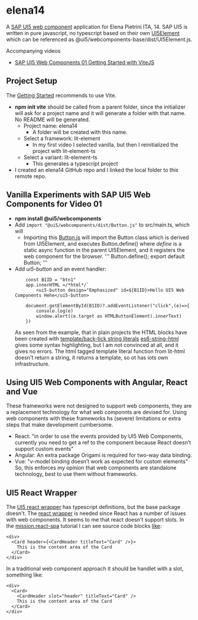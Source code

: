 # elena14

A [SAP UI5 web component](https://sap.github.io/ui5-webcomponents/) application for Elena Pietrini ITA, 14.
SAP UI5 is written in pure javascript, no typescript based on their own [UI5Element](https://github.com/SAP/ui5-webcomponents/blob/894628fa2dc7225936bb1609037054c7d9243f8e/packages/base/src/UI5Element.js#L59) which can be referenced as @ui5/webcomponents-base/dist/UI5Element.js.

Accompanying videos
- [SAP UI5 Web Components 01 Getting Started with ViteJS](https://youtu.be/cfdtbrs8sg0)

## Project Setup
The [Getting Started](https://sap.github.io/ui5-webcomponents/playground) recommends to use Vite.
- **npm init vite** should be called from a parent folder, since the initializer will ask for a project name and it will generate a folder with that name. No README will be generated.
    - Project name: elena14
        - A folder will be created with this name. 
    - Select a framework: lit-element
        - In my first video I selected vanilla, but then I reinitialized the project with lit-element-ts 
    - Select a variant: lit-element-ts
        - This generates a typescript project
- I created an elena14 GitHub repo and I linked the local folder to this remote repo.


## Vanilla Experiments with SAP UI5 Web Components for Video 01
- **npm install @ui5/webcomponents**
- Add `import "@ui5/webcomponents/dist/Button.js"` to src/main.ts, which will 
    - Importing this [Button.js](https://github.com/SAP/ui5-webcomponents/blob/master/packages/main/src/Button.js) will import the Button class which is derived from UI5Element, and executes Button.define() where *define* is a static async function in the parent UI5Element, and it registers the web component for the browser.
    '''
    Button.define();
    export default Button;
    '''
- Add *ui5-button* and an event handler:
    ```
        const B1ID = "btn1"
        app.innerHTML =/*html*/`
            <ui5-button design="Emphasized" id=${B1ID}>Hello UI5 Web Components Hehe</ui5-button>
        `
        document.getElementById(B1ID)?.addEventListener("click",(e)=>{
            console.log(e)
            window.alert((e.target as HTMLButtonElement).innerText)
        })    
    ```
    As seen from the example, that in plain projects the HTML blocks have been created with [template/back-tick string literals](https://blog.kevinchisholm.com/javascript/template-literals-basics/)
    [es6-string-html](https://marketplace.visualstudio.com/items?itemName=Tobermory.es6-string-html) gives some syntax highlighting, but I am not convinced at all, and it gives no errors.
    The html tagged template literal function from lit-html doesn't return a string, it returns a template, so ot has iots own infrastructure.

## Using UI5 Web Components with Angular, React and Vue
These frameworks were not designed to support web components, they are a replacement technology for what web componnts are devised for. Using web components with these frameworks hs (severe) limitations or extra steps that make development cumbersome.
- React: "in order to use the events provided by UI5 Web Components, currently you need to get a ref to the component because React doesn’t support custom events"
- Angular: An extra package Origami is required for two-way data binding.
- Vue: "v-model binding doesn’t work as expected for custom elements"
So, this enforces my opinion that web components are standalone technology, best to use them without frameworks. 

## UI5 React Wrapper
The [UI5 react wrapper](https://github.com/SAP/ui5-webcomponents#ui5-web-components-for-react) has typescript definitions, but the base package doesn't.
The [react wrapper](https://github.com/SAP/ui5-webcomponents-react) is needed since React has a number of issues with web components.
It seems to me that react doesn't support slots. In the [mission.react-spa](https://developers.sap.com/mission.react-spa.html) tutorial I can see source code blocks [like](https://developers.sap.com/tutorials/ui5-webcomponents-react-card.html):
```
<div>
  <Card header={<CardHeader titleText="Card" />}>
    This is the content area of the Card
  </Card>
</div>
```
In a traditional web component approach it should be handlet with a slot, something like:
```
<div>
  <Card>
    <CardHeader slot="header" titleText="Card" />
    This is the content area of the Card
  </Card>
</div>
```
